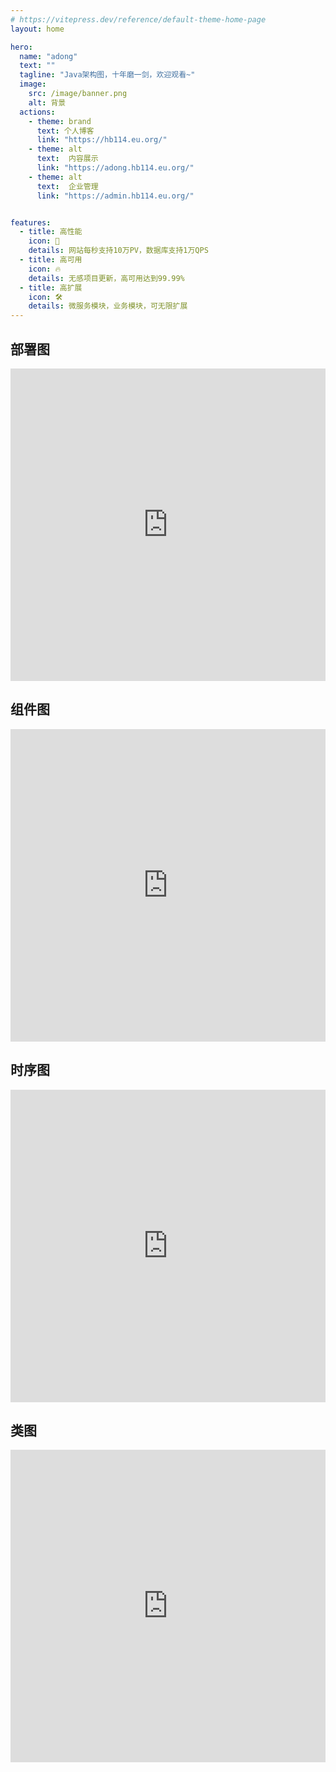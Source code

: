 ```yaml
---
# https://vitepress.dev/reference/default-theme-home-page
layout: home

hero:
  name: "adong"
  text: ""
  tagline: "Java架构图，十年磨一剑，欢迎观看~"
  image:
    src: /image/banner.png
    alt: 背景
  actions:
    - theme: brand
      text: 个人博客
      link: "https://hb114.eu.org/"
    - theme: alt
      text:  内容展示
      link: "https://adong.hb114.eu.org/"
    - theme: alt
      text:  企业管理
      link: "https://admin.hb114.eu.org/"


features:
  - title: 高性能
    icon: 🚀
    details: 网站每秒支持10万PV，数据库支持1万QPS
  - title: 高可用
    icon: 🔥
    details: 无感项目更新，高可用达到99.99%
  - title: 高扩展
    icon: 🛠️
    details: 微服务模块，业务模块，可无限扩展
---
```


## 部署图
<iframe id="embed_dom" name="embed_dom" frameborder="0" style="display:block; width:100%; height:500px;" src="https://www.processon.com/embed/604b1c5707912945c314a225"></iframe>

## 组件图
<iframe id="embed_dom" name="embed_dom" frameborder="0" style="display:block; width:100%; height:500px;" src="https://www.processon.com/embed/604b1c6107912945c314a26a"></iframe>

<AdsAside />

## 时序图

<iframe id="embed_dom" name="embed_dom" frameborder="0" style="display:block; width:100%; height:500px;" src="https://www.processon.com/embed/604b1c5c5653bb61d3f52945"></iframe>

## 类图

<iframe id="embed_dom" name="embed_dom" frameborder="0" style="display:block; width:100%; height:500px;" src="https://www.processon.com/embed/604b1c6b7d9c08389fdc20d4"></iframe>

<script setup>
import AdsAside from './components/AdsAside.vue';
// import AdsAuto from './components/AdsAuto.vue';

</script>

<!-- <AdsAuto /> -->
